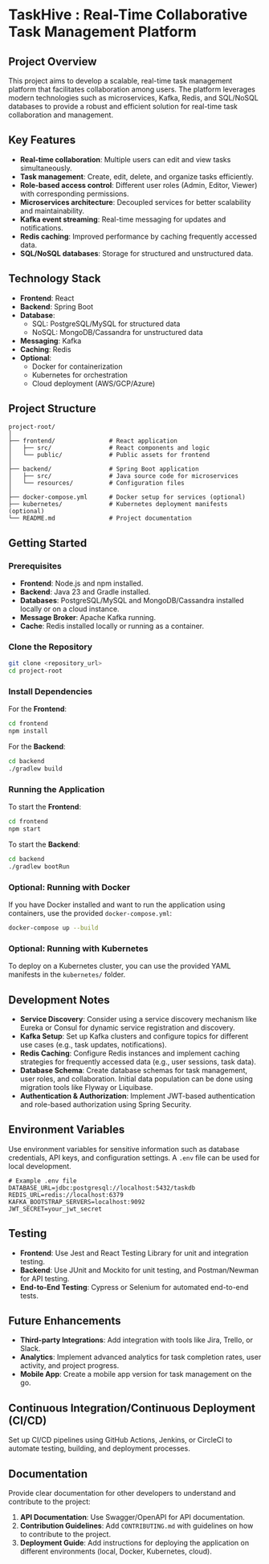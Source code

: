# TaskHive : Real-Time Collaborative Task Management Platform

## Project Overview

This project aims to develop a scalable, real-time task management platform that facilitates collaboration among users. The platform leverages modern technologies such as microservices, Kafka, Redis, and SQL/NoSQL databases to provide a robust and efficient solution for real-time task collaboration and management.

## Key Features

- **Real-time collaboration**: Multiple users can edit and view tasks simultaneously.
- **Task management**: Create, edit, delete, and organize tasks efficiently.
- **Role-based access control**: Different user roles (Admin, Editor, Viewer) with corresponding permissions.
- **Microservices architecture**: Decoupled services for better scalability and maintainability.
- **Kafka event streaming**: Real-time messaging for updates and notifications.
- **Redis caching**: Improved performance by caching frequently accessed data.
- **SQL/NoSQL databases**: Storage for structured and unstructured data.

## Technology Stack

- **Frontend**: React
- **Backend**: Spring Boot
- **Database**: 
  - SQL: PostgreSQL/MySQL for structured data
  - NoSQL: MongoDB/Cassandra for unstructured data
- **Messaging**: Kafka
- **Caching**: Redis
- **Optional**:
  - Docker for containerization
  - Kubernetes for orchestration
  - Cloud deployment (AWS/GCP/Azure)

## Project Structure

```
project-root/
│
├── frontend/               # React application
│   ├── src/                # React components and logic
│   └── public/             # Public assets for frontend
│
├── backend/                # Spring Boot application
│   ├── src/                # Java source code for microservices
│   └── resources/          # Configuration files
│
├── docker-compose.yml      # Docker setup for services (optional)
├── kubernetes/             # Kubernetes deployment manifests (optional)
└── README.md               # Project documentation
```

## Getting Started

### Prerequisites

- **Frontend**: Node.js and npm installed.
- **Backend**: Java 23 and Gradle installed.
- **Databases**: PostgreSQL/MySQL and MongoDB/Cassandra installed locally or on a cloud instance.
- **Message Broker**: Apache Kafka running.
- **Cache**: Redis installed locally or running as a container.

### Clone the Repository

```bash
git clone <repository_url>
cd project-root
```

### Install Dependencies

For the **Frontend**:

```bash
cd frontend
npm install
```

For the **Backend**:

```bash
cd backend
./gradlew build
```

### Running the Application

To start the **Frontend**:

```bash
cd frontend
npm start
```

To start the **Backend**:

```bash
cd backend
./gradlew bootRun
```

### Optional: Running with Docker

If you have Docker installed and want to run the application using containers, use the provided `docker-compose.yml`:

```bash
docker-compose up --build
```

### Optional: Running with Kubernetes

To deploy on a Kubernetes cluster, you can use the provided YAML manifests in the `kubernetes/` folder.

## Development Notes

- **Service Discovery**: Consider using a service discovery mechanism like Eureka or Consul for dynamic service registration and discovery.
- **Kafka Setup**: Set up Kafka clusters and configure topics for different use cases (e.g., task updates, notifications).
- **Redis Caching**: Configure Redis instances and implement caching strategies for frequently accessed data (e.g., user sessions, task data).
- **Database Schema**: Create database schemas for task management, user roles, and collaboration. Initial data population can be done using migration tools like Flyway or Liquibase.
- **Authentication & Authorization**: Implement JWT-based authentication and role-based authorization using Spring Security.

## Environment Variables

Use environment variables for sensitive information such as database credentials, API keys, and configuration settings. A `.env` file can be used for local development.

```env
# Example .env file
DATABASE_URL=jdbc:postgresql://localhost:5432/taskdb
REDIS_URL=redis://localhost:6379
KAFKA_BOOTSTRAP_SERVERS=localhost:9092
JWT_SECRET=your_jwt_secret
```

## Testing

- **Frontend**: Use Jest and React Testing Library for unit and integration testing.
- **Backend**: Use JUnit and Mockito for unit testing, and Postman/Newman for API testing.
- **End-to-End Testing**: Cypress or Selenium for automated end-to-end tests.

## Future Enhancements

- **Third-party Integrations**: Add integration with tools like Jira, Trello, or Slack.
- **Analytics**: Implement advanced analytics for task completion rates, user activity, and project progress.
- **Mobile App**: Create a mobile app version for task management on the go.
  
## Continuous Integration/Continuous Deployment (CI/CD)

Set up CI/CD pipelines using GitHub Actions, Jenkins, or CircleCI to automate testing, building, and deployment processes.

## Documentation

Provide clear documentation for other developers to understand and contribute to the project:

1. **API Documentation**: Use Swagger/OpenAPI for API documentation.
2. **Contribution Guidelines**: Add `CONTRIBUTING.md` with guidelines on how to contribute to the project.
3. **Deployment Guide**: Add instructions for deploying the application on different environments (local, Docker, Kubernetes, cloud).



